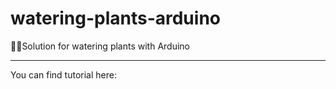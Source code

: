 # watering-plants-arduino
🌿💦Solution for watering plants with Arduino 

---

You can find tutorial here: 
